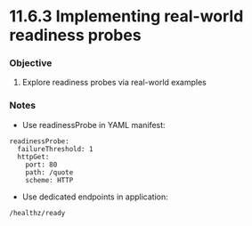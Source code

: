# 11.6.3 Implementing real-world readiness probes


### Objective

1. Explore readiness probes via real-world examples


### Notes

* Use readinessProbe in YAML manifest:

```
readinessProbe:
  failureThreshold: 1
  httpGet:
    port: 80
    path: /quote
    scheme: HTTP
```

* Use dedicated endpoints in application:

```
/healthz/ready
```